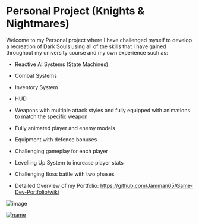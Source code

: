 # Personal Project (Knights & Nightmares)
Welcome to my Personal project where I have challenged myself to develop a recreation of Dark Souls using all of the skills that I have gained throughout my university course and my own experience such as:

* Reactive AI Systems (State Machines)

* Combat Systems

* Inventory System

* HUD

* Weapons with multiple attack styles and fully equipped with animations to match the specific weapon

* Fully animated player and enemy models

* Equipment with defence bonuses

* Challenging gameplay for each player

* Levelling Up System to increase player stats

* Challenging Boss battle with two phases






* Detailed Overview of my Portfolio: https://github.com/Jamman65/Game-Dev-Portfolio/wiki

![image](https://github.com/Jamman65/Game-Dev-Portfolio/assets/71873396/c2365c25-4f65-4656-9f48-400079209a43)

[![name](https://github.com/Jamman65/Game-Dev-Portfolio/assets/71873396/c2365c25-4f65-4656-9f48-400079209a43)](https://kick.com/video/9aad04a1-bb5b-4f1d-93c7-6c7cbd0e6680)


